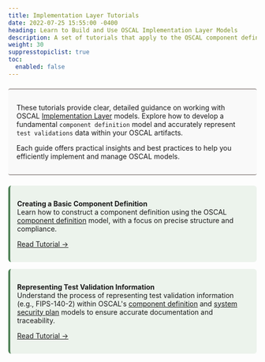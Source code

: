 ```yaml
---
title: Implementation Layer Tutorials
date: 2022-07-25 15:55:00 -0400
heading: Learn to Build and Use OSCAL Implementation Layer Models
description: A set of tutorials that apply to the OSCAL component definition and system security plan models.
weight: 30
suppresstopiclist: true
toc:
  enabled: false
---
```


<!-- Box containing page description -->
<div style="border-bottom: 2px solid #A9A2A1; border-top: 2px solid #A9A2A1;background-color: #f9f9f9; padding: 1em 1.2em; margin: 1.5em 0; border-radius: 4px;">

  These tutorials provide clear, detailed guidance on working with OSCAL [Implementation Layer](/concepts/layer/implementation/) models. Explore how to develop a fundamental `component definition` model and accurately represent `test validations` data within your OSCAL artifacts. 

  Each guide offers practical insights and best practices to help you efficiently implement and manage OSCAL models.
</div>


<div style="display: flex; flex-wrap: wrap; gap: 1em; margin-top: 1em;">

<!-- Box containing information about creating basic component definitions -->
  <div style="flex: 1 1 300px; border-left: 4px solid #4d8055; background-color: #ecf3ec; padding: 1em; border-radius: 6px;">

<strong>Creating a Basic Component Definition</strong><br>
Learn how to construct a component definition using the OSCAL [component definition](/concepts/layer/implementation/component-definition/) model, with a focus on precise structure and compliance. <br>

[Read Tutorial →](simple-component-definition/) 
</div>

<!-- Box containing information about Representing Test Validation Informations -->
<div style="flex: 1 1 300px; border-left: 4px solid #4d8055; background-color: #ecf3ec; padding: 1em; border-radius: 6px;">

<strong>Representing Test Validation Information</strong><br>
Understand the process of representing test validation information (e.g., FIPS-140-2) within OSCAL's [component definition](/concepts/layer/implementation/component-definition/) and [system security plan](/concepts/layer/implementation/ssp/) models to ensure accurate documentation and traceability. <br>


[Read Tutorial →](validation-modeling/)
</div>
</div>